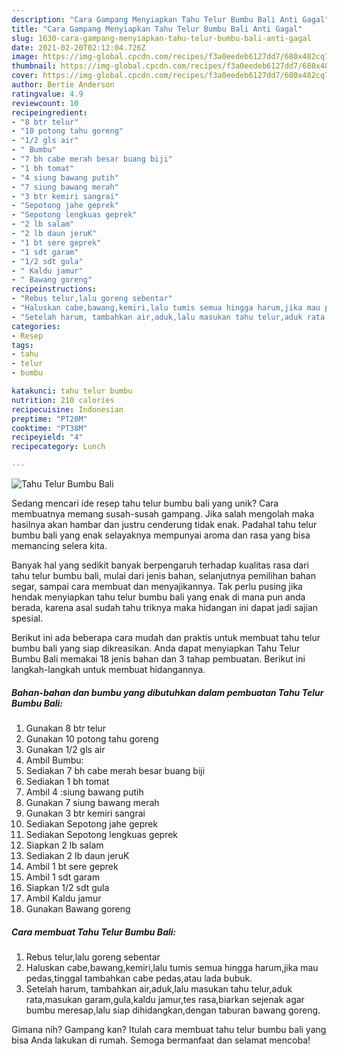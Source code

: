 ```yaml
---
description: "Cara Gampang Menyiapkan Tahu Telur Bumbu Bali Anti Gagal"
title: "Cara Gampang Menyiapkan Tahu Telur Bumbu Bali Anti Gagal"
slug: 1630-cara-gampang-menyiapkan-tahu-telur-bumbu-bali-anti-gagal
date: 2021-02-20T02:12:04.726Z
image: https://img-global.cpcdn.com/recipes/f3a0eedeb6127dd7/680x482cq70/tahu-telur-bumbu-bali-foto-resep-utama.jpg
thumbnail: https://img-global.cpcdn.com/recipes/f3a0eedeb6127dd7/680x482cq70/tahu-telur-bumbu-bali-foto-resep-utama.jpg
cover: https://img-global.cpcdn.com/recipes/f3a0eedeb6127dd7/680x482cq70/tahu-telur-bumbu-bali-foto-resep-utama.jpg
author: Bertie Anderson
ratingvalue: 4.9
reviewcount: 10
recipeingredient:
- "8 btr telur"
- "10 potong tahu goreng"
- "1/2 gls air"
- " Bumbu"
- "7 bh cabe merah besar buang biji"
- "1 bh tomat"
- "4 siung bawang putih"
- "7 siung bawang merah"
- "3 btr kemiri sangrai"
- "Sepotong jahe geprek"
- "Sepotong lengkuas geprek"
- "2 lb salam"
- "2 lb daun jeruK"
- "1 bt sere geprek"
- "1 sdt garam"
- "1/2 sdt gula"
- " Kaldu jamur"
- " Bawang goreng"
recipeinstructions:
- "Rebus telur,lalu goreng sebentar"
- "Haluskan cabe,bawang,kemiri,lalu tumis semua hingga harum,jika mau pedas,tinggal tambahkan cabe pedas,atau lada bubuk."
- "Setelah harum, tambahkan air,aduk,lalu masukan tahu telur,aduk rata,masukan garam,gula,kaldu jamur,tes rasa,biarkan sejenak agar bumbu meresap,lalu siap dihidangkan,dengan taburan bawang goreng."
categories:
- Resep
tags:
- tahu
- telur
- bumbu

katakunci: tahu telur bumbu 
nutrition: 210 calories
recipecuisine: Indonesian
preptime: "PT20M"
cooktime: "PT38M"
recipeyield: "4"
recipecategory: Lunch

---
```



![Tahu Telur Bumbu Bali](https://img-global.cpcdn.com/recipes/f3a0eedeb6127dd7/680x482cq70/tahu-telur-bumbu-bali-foto-resep-utama.jpg)

Sedang mencari ide resep tahu telur bumbu bali yang unik? Cara membuatnya memang susah-susah gampang. Jika salah mengolah maka hasilnya akan hambar dan justru cenderung tidak enak. Padahal tahu telur bumbu bali yang enak selayaknya mempunyai aroma dan rasa yang bisa memancing selera kita.

Banyak hal yang sedikit banyak berpengaruh terhadap kualitas rasa dari tahu telur bumbu bali, mulai dari jenis bahan, selanjutnya pemilihan bahan segar, sampai cara membuat dan menyajikannya. Tak perlu pusing jika hendak menyiapkan tahu telur bumbu bali yang enak di mana pun anda berada, karena asal sudah tahu triknya maka hidangan ini dapat jadi sajian spesial.




Berikut ini ada beberapa cara mudah dan praktis untuk membuat tahu telur bumbu bali yang siap dikreasikan. Anda dapat menyiapkan Tahu Telur Bumbu Bali memakai 18 jenis bahan dan 3 tahap pembuatan. Berikut ini langkah-langkah untuk membuat hidangannya.

<!--inarticleads1-->

##### Bahan-bahan dan bumbu yang dibutuhkan dalam pembuatan Tahu Telur Bumbu Bali:

1. Gunakan 8 btr telur
1. Gunakan 10 potong tahu goreng
1. Gunakan 1/2 gls air
1. Ambil  Bumbu:
1. Sediakan 7 bh cabe merah besar buang biji
1. Sediakan 1 bh tomat
1. Ambil 4 :siung bawang putih
1. Gunakan 7 siung bawang merah
1. Gunakan 3 btr kemiri sangrai
1. Sediakan Sepotong jahe geprek
1. Sediakan Sepotong lengkuas geprek
1. Siapkan 2 lb salam
1. Sediakan 2 lb daun jeruK
1. Ambil 1 bt sere geprek
1. Ambil 1 sdt garam
1. Siapkan 1/2 sdt gula
1. Ambil  Kaldu jamur
1. Gunakan  Bawang goreng




<!--inarticleads2-->

##### Cara membuat Tahu Telur Bumbu Bali:

1. Rebus telur,lalu goreng sebentar
1. Haluskan cabe,bawang,kemiri,lalu tumis semua hingga harum,jika mau pedas,tinggal tambahkan cabe pedas,atau lada bubuk.
1. Setelah harum, tambahkan air,aduk,lalu masukan tahu telur,aduk rata,masukan garam,gula,kaldu jamur,tes rasa,biarkan sejenak agar bumbu meresap,lalu siap dihidangkan,dengan taburan bawang goreng.




Gimana nih? Gampang kan? Itulah cara membuat tahu telur bumbu bali yang bisa Anda lakukan di rumah. Semoga bermanfaat dan selamat mencoba!

